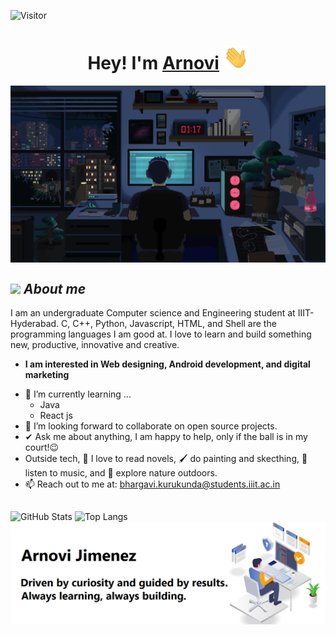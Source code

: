 
<!--0. CONTADOR DE VISITAS -->
![Visitor](https://visitor-badge.laobi.icu/badge?page_id=arnovii-hash.repoName) <br/>

<!--1. SALUDO -->
<h1 align="center">Hey! I'm <a href="https://github.com/arnovii">Arnovi<a> <img src="https://github.com/Arnovii/arnovii/blob/main/assets/gifs/wave2.gif" width="40px"/></h1>

<!--2. BANNER -->
<img src="https://github.com/Arnovii/arnovii/blob/main/assets/gifs/codingBanner.gif" align="center" alt="banner">




## <img src="https://media.giphy.com/media/ObNTw8Uzwy6KQ/giphy.gif" width="30px">&nbsp;***About me***

I am an undergraduate Computer science and Engineering student at IIIT-Hyderabad. C, C++, Python, Javascript, HTML, and Shell are the programming languages I am good at. I love to learn and build something new, productive, innovative and creative.
* **I am interested in Web designing, Android development, and digital marketing**
- 🌱 I’m currently learning ...
  - Java
  - React js
- 👯 I’m looking forward to collaborate on open source projects.
- ✔ Ask me about anything, I am happy to help, only if the ball is in my court!😉<br>
- Outside tech, 📖 I love to read novels, 🖌️ do painting and skecthing, 🎵 listen to music, and 🌴 explore nature outdoors.
- 📫 Reach out to me at: <a href="bhargavi.kurukunda@students.iiit.ac.in">bhargavi.kurukunda@students.iiit.ac.in</a>

##
![GitHub Stats](https://github-readme-stats.vercel.app/api?username=arnovii&show_icons=true&theme=tokyonight)
![Top Langs](https://github-readme-stats.vercel.app/api/top-langs/?username=arnovii&layout=compact&text_color=fff&bg_color=0D1117)
<img src="https://github.com/Arnovii/arnovii/blob/main/assets/imgs/banner1.png" align="center" alt="header image">
